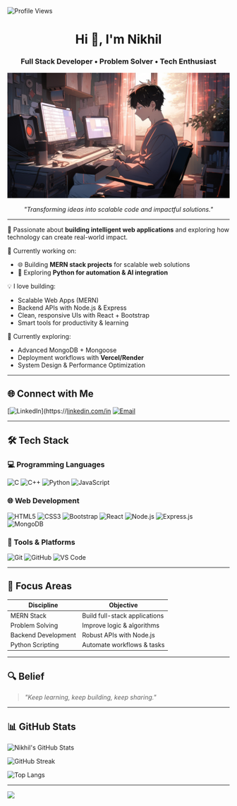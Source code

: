<p align="left">
  <img src="https://komarev.com/ghpvc/?username=nikhilkum92&label=Profile%20views&color=0e75b6&style=flat" alt="Profile Views" />
</p>

<h1 align="center">Hi 👋, I'm Nikhil</h1>

<h3 align="center">Full Stack Developer • Problem Solver • Tech Enthusiast</h3>                           

<p align="center">
  <img src="https://github.com/nikhilkum92/nikhilkum92/blob/main/dev-desk.jpg" alt="My Dev Desk" width="700"/>
</p>

<p align="center"><i>"Transforming ideas into scalable code and impactful solutions."</i></p>

---

🚀 Passionate about **building intelligent web applications** and exploring how technology can create real-world impact.

🔭 Currently working on:
- 🌐 Building **MERN stack projects** for scalable web solutions  
- 🧠 Exploring **Python for automation & AI integration**  

💡 I love building:
- Scalable Web Apps (MERN)  
- Backend APIs with Node.js & Express  
- Clean, responsive UIs with React + Bootstrap  
- Smart tools for productivity & learning  

🌱 Currently exploring:
- Advanced MongoDB + Mongoose  
- Deployment workflows with **Vercel/Render**  
- System Design & Performance Optimization  

---

## 🌐 Connect with Me
[![LinkedIn](https://img.shields.io/badge/LinkedIn-%230077B5.svg?style=flat&logo=linkedin&logoColor=white)](https://[linkedin.com/in](https://www.linkedin.com/in/nikhil-kumawat-3a3401335/) <!-- add your linkedin -->
[![Email](https://img.shields.io/badge/Email-%2312100E.svg?style=flat&logo=gmail&logoColor=white)](mailto:nk2423797@gmail.com) <!-- replace with your email -->

---

## 🛠 Tech Stack

### 💻 Programming Languages
![C](https://img.shields.io/badge/c-%2300599C.svg?style=for-the-badge&logo=c&logoColor=white)
![C++](https://img.shields.io/badge/c++-%2300599C.svg?style=for-the-badge&logo=c%2B%2B&logoColor=white)
![Python](https://img.shields.io/badge/python-%233776AB.svg?style=for-the-badge&logo=python&logoColor=white)
![JavaScript](https://img.shields.io/badge/javascript-%23F7DF1E.svg?style=for-the-badge&logo=javascript&logoColor=black)

### 🌐 Web Development
![HTML5](https://img.shields.io/badge/html5-%23E34F26.svg?style=for-the-badge&logo=html5&logoColor=white)
![CSS3](https://img.shields.io/badge/css3-%231572B6.svg?style=for-the-badge&logo=css3&logoColor=white)
![Bootstrap](https://img.shields.io/badge/bootstrap-%237952b3.svg?style=for-the-badge&logo=bootstrap&logoColor=white)
![React](https://img.shields.io/badge/react-%2320232a.svg?style=for-the-badge&logo=react&logoColor=%2361DAFB)
![Node.js](https://img.shields.io/badge/node.js-%2343853D.svg?style=for-the-badge&logo=node.js&logoColor=white)
![Express.js](https://img.shields.io/badge/express.js-%23404d59.svg?style=for-the-badge&logo=express&logoColor=white)
![MongoDB](https://img.shields.io/badge/mongodb-%2347A248.svg?style=for-the-badge&logo=mongodb&logoColor=white)

### 🧰 Tools & Platforms
![Git](https://img.shields.io/badge/git-%23F05032.svg?style=for-the-badge&logo=git&logoColor=white)
![GitHub](https://img.shields.io/badge/github-%2312100E.svg?style=for-the-badge&logo=github&logoColor=white)
![VS Code](https://img.shields.io/badge/VS--Code-%23007ACC.svg?style=for-the-badge&logo=visual-studio-code&logoColor=white)

---

## 🧭 Focus Areas

| Discipline            | Objective                      |
|-----------------------|--------------------------------|
| MERN Stack            | Build full-stack applications  |
| Problem Solving       | Improve logic & algorithms     |
| Backend Development   | Robust APIs with Node.js       |
| Python Scripting      | Automate workflows & tasks     |

---

## 🔍 Belief

> *"Keep learning, keep building, keep sharing."*  

---

## 📊 GitHub Stats

![Nikhil's GitHub Stats](https://github-readme-stats.vercel.app/api?username=nikhilkum92&theme=react&hide_border=false&count_private=true&cache_seconds=3600)

![GitHub Streak](https://nirzak-streak-stats.vercel.app/?user=nikhilkum92&theme=dark&hide_border=false)

![Top Langs](https://github-readme-stats.vercel.app/api/top-langs/?username=nikhilkum92&theme=react&layout=compact&hide_border=false&cache_seconds=3600)

---

[![](https://visitcount.itsvg.in/api?id=nikhilkum92&icon=0&color=0)](https://visitcount.itsvg.in)
